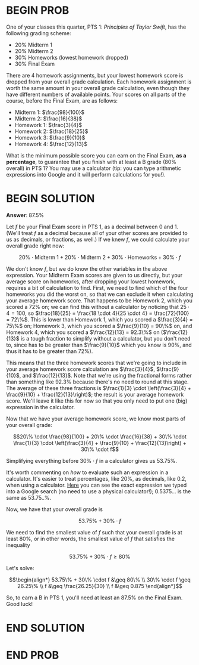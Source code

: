 # BEGIN PROB

One of your classes this quarter, PTS 1: _Principles of Taylor Swift_, has the following grading scheme:

- 20% Midterm 1
- 20% Midterm 2
- 30% Homeworks (lowest homework dropped)
- 30% Final Exam

There are 4 homework assignments, but your lowest homework score is dropped from your overall grade calculation. Each homework assignment is worth the same amount in your overall grade calculation, even though they have different numbers of available points. Your scores on all parts of the course, before the Final Exam, are as follows:

- Midterm 1: $\frac{98}{100}$
- Midterm 2: $\frac{16}{38}$
- Homework 1: $\frac{3}{4}$
- Homework 2: $\frac{18}{25}$
- Homework 3: $\frac{9}{10}$
- Homework 4: $\frac{12}{13}$

What is the minimum possible score you can earn on the Final Exam, **as a percentage**, to guarantee that you finish with at least a B grade (80% overall) in PTS 1? You may use a calculator (tip: you can type arithmetic expressions into Google and it will perform calculations for you!).

# BEGIN SOLUTION

**Answer**: 87.5%

Let $f$ be your Final Exam score in PTS 1, as a decimal between 0 and 1. (We'll treat $f$ as a decimal because all of your other scores are provided to us as decimals, or fractions, as well.) If we knew $f$, we could calculate your overall grade right now:

$$20\% \cdot \text{Midterm 1} + 20\% \cdot \text{Midterm 2} + 30\% \cdot \text{Homeworks} + 30\% \cdot f$$

We don't know $f$, but we do know the other variables in the above expression. Your Midterm Exam scores are given to us directly, but your average score on homeworks, after dropping your lowest homework, requires a bit of calculation to find. First, we need to find which of the four homeworks you did the worst on, so that we can exclude it when calculating your average homework score. That happens to be Homework 2, which you scored a 72% on; we can find this without a calculator by noticing that $25 \cdot 4 = 100$, so $\frac{18}{25} = \frac{18 \cdot 4}{25 \cdot 4} = \frac{72}{100} = 72\%$. This is lower than Homework 1, which you scored a $\frac{3}{4} = 75\%$ on; Homework 3, which you scored a $\frac{9}{10} = 90\%$ on, and Homework 4, which you scored a $\frac{12}{13} = 92.3\%$ on ($\frac{12}{13}$ is a tough fraction to simplify without a calculator, but you don't need to, since has to be greater than $\frac{9}{10}$ which you know is 90%, and thus it has to be greater than 72%).

This means that the three homework scores that we're going to include in your average homework score calculation are $\frac{3}{4}$, $\frac{9}{10}$, and $\frac{12}{13}$. Note that we're using the fractional forms rather than something like 92.3% because there's no need to round at this stage. The average of these three fractions is $\frac{1}{3} \cdot \left(\frac{3}{4} + \frac{9}{10} + \frac{12}{13}\right)$; the result is your average homework score. We'll leave it like this for now so that you only need to put one (big) expression in the calculator.

Now that we have your average homework score, we know most parts of your overall grade:

$$20\% \cdot \frac{98}{100} + 20\% \cdot \frac{16}{38} + 30\% \cdot \frac{1}{3} \cdot \left(\frac{3}{4} + \frac{9}{10} + \frac{12}{13}\right) + 30\% \cdot f$$

Simplifying everything before $30\% \cdot f$ in a calculator gives us 53.75%. 

It's worth commenting on _how_ to evaluate such an expression in a calculator. It's easier to treat percentages, like 20%, as decimals, like 0.2, when using a calculator.
<a href="https://www.google.com/search?q=0.2+*+(98%2F100)+%2B+0.2+*+(16%2F38)+%2B+0.3+*+(3%2F4+%2B+9%2F10+%2B+12%2F13)+%2F+3&sourceid=chrome&ie=UTF-8" target="_blank">Here</a> you can see the exact expression we typed into a Google search (no need to use a physical calculator!); 0.5375... is the same as 53.75..%.

Now, we have that your overall grade is

$$53.75\% + 30\% \cdot f$$

We need to find the smallest value of $f$ such that your overall grade is at least 80%, or in other words, the smallest value of $f$ that satisfies the inequality

$$53.75\% + 30\% \cdot f \geq 80\%$$

Let's solve:

$$\begin{align*} 53.75\% + 30\% \cdot f &\geq 80\% \\ 30\% \cdot f \geq 26.25\% \\ f &\geq \frac{26.25}{30} \\ f &\geq 0.875 \end{align*}$$

So, to earn a B in PTS 1, you'll need at least an 87.5% on the Final Exam. Good luck!

# END SOLUTION

# END PROB